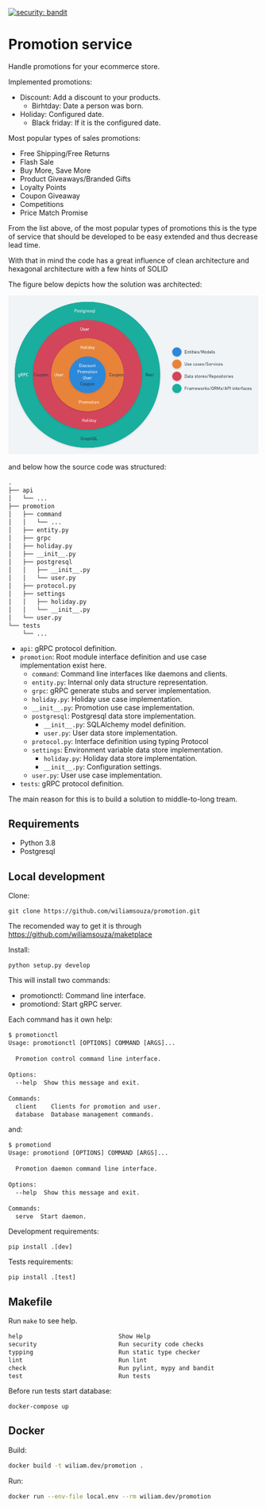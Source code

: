 [![security: bandit](https://img.shields.io/badge/security-bandit-yellow.svg)](https://github.com/PyCQA/bandit)

# Promotion service

Handle promotions for your ecommerce store.

Implemented promotions:

* Discount: Add a discount to your products.
  - Birhtday: Date a person was born.
* Holiday: Configured date.
  - Black friday: If it is the configured date.

Most popular types of sales promotions:

* Free Shipping/Free Returns
* Flash Sale
* Buy More, Save More
* Product Giveaways/Branded Gifts
* Loyalty Points
* Coupon Giveaway
* Competitions
* Price Match Promise

From the list above, of the most popular types of promotions this is the type of service
that should be developed to be easy extended and thus decrease lead time.

With that in mind the code has a great influence of clean architecture and
hexagonal architecture with a few hints of SOLID

The figure below depicts how the solution was architected:

[![Architecture](./docs/img/architecture.png)](./docs/img/architecture.png)

and below how the source code was structured:

```
.
├── api
│   └── ...
├── promotion
│   ├── command
│   │   └── ...
│   ├── entity.py
│   ├── grpc
│   ├── holiday.py
│   ├── __init__.py
│   ├── postgresql
│   │   ├── __init__.py
│   │   └── user.py
│   ├── protocol.py
│   ├── settings
│   │   ├── holiday.py
│   │   └── __init__.py
│   └── user.py
└── tests
    └── ...
```

* `api`: gRPC protocol definition.
* `promotion`: Root module interface definition and use case implementation exist here.
  * `command`: Command line interfaces like daemons and clients.
  * `entity.py`: Internal only data structure representation.
  * `grpc`: gRPC generate stubs and server implementation.
  * `holiday.py`: Holiday use case implementation.
  * `__init__.py`: Promotion use case implementation.
  * `postgresql`: Postgresql data store implementation.
    - `__init__.py`: SQLAlchemy model definition.
    - `user.py`: User data store implementation.
  * `protocol.py`: Interface definition using typing Protocol
  * `settings`: Environment variable data store implementation.
    - `holiday.py`: Holiday data store implementation.
    - `__init__.py`: Configuration settings.
  * `user.py`: User use case implementation.
* `tests`: gRPC protocol definition.

The main reason for this is to build a solution to middle-to-long tream.

## Requirements

* Python 3.8
* Postgresql

## Local development

Clone:
```
git clone https://github.com/wiliamsouza/promotion.git

```
The recomended way to get it is through https://github.com/wiliamsouza/maketplace

Install:
```
python setup.py develop
```
This will install two commands:

* promotionctl: Command line interface.
* promotiond: Start gRPC server.

Each command has it own help:
```
$ promotionctl 
Usage: promotionctl [OPTIONS] COMMAND [ARGS]...

  Promotion control command line interface.

Options:
  --help  Show this message and exit.

Commands:
  client    Clients for promotion and user.
  database  Database management commands.
```
and:

```
$ promotiond
Usage: promotiond [OPTIONS] COMMAND [ARGS]...

  Promotion daemon command line interface.

Options:
  --help  Show this message and exit.

Commands:
  serve  Start daemon.
```

Development requirements:

```
pip install .[dev]
```

Tests requirements:

```
pip install .[test]
```

## Makefile

Run `make` to see help.

```
help                           Show Help
security                       Run security code checks
typping                        Run static type checker
lint                           Run lint
check                          Run pylint, mypy and bandit
test                           Run tests
```

Before run tests start database:

```
docker-compose up
```

## Docker

Build:

```bash
docker build -t wiliam.dev/promotion .
```

Run:

```bash
docker run --env-file local.env --rm wiliam.dev/promotion

